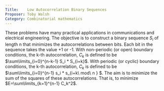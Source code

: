 ```yaml
---
Title:    Low Autocorrelation Binary Sequences
Proposer: Toby Walsh
Category: Combinatorial mathematics
---
```


These problems have many practical applications in communications and electrical engineering. The objective is to construct a binary sequence $S_i$ of length n that minimizes the autocorrelations between bits. Each bit in the sequence takes the value +1 or -1. With non-periodic (or open) boundary conditions, the k-th autocorrelation,  $C_k$ is defined to be $\sum\limits_{i=0}^{n-k-1} S_i * S_{i+k}$. With periodic (or cyclic) boundary conditions, the k-th autocorrelation, $C_k$ is defined to be $\sum\limits_{i=0}^{n-1} s_i * s_{i+k\ mod\ n } $. The aim is to minimize the sum of the squares of these autocorrelations. That is, to minimize $E=\sum\limits_{k=1}^{n-1} C_k^2$.
